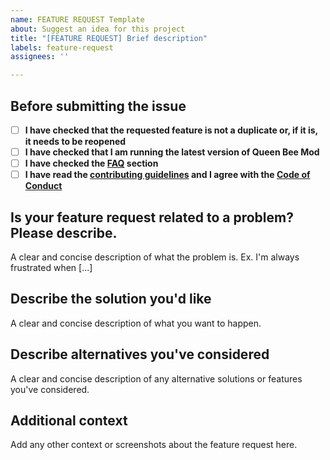 ```yaml
---
name: FEATURE REQUEST Template
about: Suggest an idea for this project
title: "[FEATURE REQUEST] Brief description"
labels: feature-request
assignees: ''

---
```


## Before submitting the issue

- [ ] **I have checked that the requested feature is not a duplicate or, if it is, it needs to be reopened**
- [ ] **I have checked that I am running the latest version of Queen Bee Mod**
- [ ] **I have checked the [FAQ](https://github.com/CerbonXD/QueenBeeMod/blob/master/FAQ.md) section**
- [ ] **I have read the [contributing guidelines](https://github.com/CerbonXD/QueenBeeMod/blob/master/CONTRIBUTING.md#feature-requests) and I agree with the [Code of Conduct](https://github.com/CerbonXD/QueenBeeMod/blob/master/CODE_OF_CONDUCT.md)**

## Is your feature request related to a problem? Please describe.

A clear and concise description of what the problem is. Ex. I'm always frustrated when [...]

## Describe the solution you'd like

A clear and concise description of what you want to happen.


## Describe alternatives you've considered
A clear and concise description of any alternative solutions or features you've considered.

## Additional context
Add any other context or screenshots about the feature request here.
